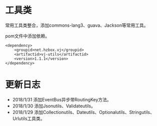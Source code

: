 # 工具类

常用工具类整合，添加commons-lang3、guava、Jackson等常用工具。

pom文件中添加依赖。

	<dependency>
        <groupid>net.hzbox.vj</groupid>
        <artifactid>vj-utils</artifactid>
        <version>1.1.1</version>
    </dependency>
    
   
# 更新日志
* 	2018/1/31 添加EventBus异步带RoutingKey方法。
* 	2018/1/30 添加Jsonutils、Validateutils。
* 	2018/1/29 添加Collectionutils、Dateutils、Optionalutils、Stringutils、Urlutils工具类。
    